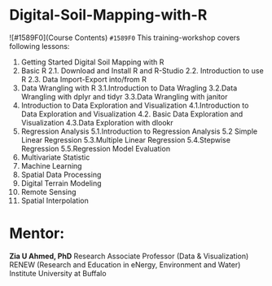 # Digital-Soil-Mapping-with-R
![#1589F0](Course Contents) `#1589F0`
This training-workshop covers following lessons:

1. Getting Started Digital Soil Mapping with R
2. Basic R
  2.1. Download and Install R and R-Studio
  2.2. Introduction to use R
  2.3. Data Import-Export into/from R
3. Data Wrangling with R
  3.1.Introduction to Data Wragling
  3.2.Data Wrangling with dplyr and tidyr
  3.3.Data Wrangling with janitor
4. Introduction to Data Exploration and Visualization
  4.1.Introduction to Data Exploration and Visualization
  4.2. Basic Data Exploration and Visualization
  4.3.Data Exploration with dlookr
5. Regression Analysis
  5.1.Introduction to Regression Analysis
  5.2 Simple Linear Regression
  5.3.Multiple Linear Regression
  5.4.Stepwise Regression
  5.5.Regression Model Evaluation
6. Multivariate Statistic
7. Machine Learning
8. Spatial Data Processing
9. Digital Terrain Modeling
10. Remote Sensing
11. Spatial Interpolation

# Mentor:
**Zia U Ahmed, PhD**
Research Associate Professor (Data & Visualization)
RENEW (Research and Education in eNergy, Environment and Water) Institute
University at Buffalo
